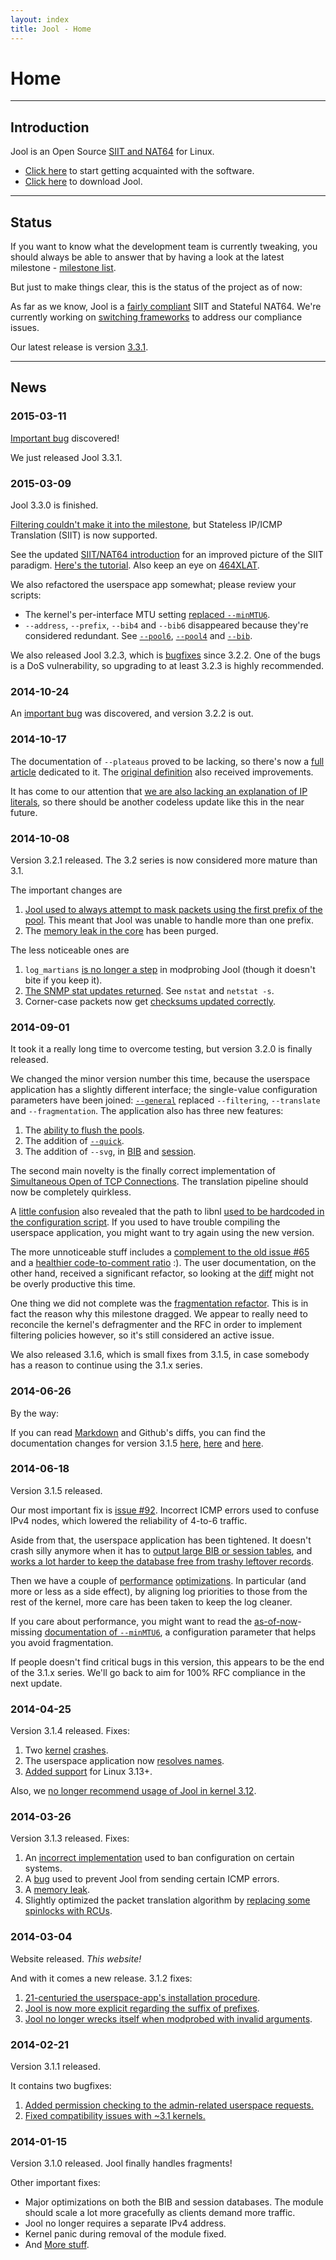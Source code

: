 ```yaml
---
layout: index
title: Jool - Home
---
```


# Home

-------------------

## Introduction

Jool is an Open Source [SIIT and NAT64](intro-nat64.html) for Linux.

* [Click here](doc-index.html) to start getting acquainted with the software.
* [Click here](download.html) to download Jool.

-------------------

## Status

If you want to know what the development team is currently tweaking, you should always be able to answer that by having a look at the latest milestone - <a href="https://github.com/NICMx/NAT64/milestones" target="_blank">milestone list</a>.

But just to make things clear, this is the status of the project as of now:

As far as we know, Jool is a [fairly compliant](intro-jool.html#compliance) SIIT and Stateful NAT64. We're currently working on [switching frameworks](https://github.com/NICMx/NAT64/issues/116#issuecomment-74343381) to address our compliance issues.

Our latest release is version <a href="https://github.com/NICMx/NAT64/issues?q=milestone%3A3.3.1" target="_blank">3.3.1</a>.

-------------------

## News

### 2015-03-11

[Important bug](https://github.com/NICMx/NAT64/issues/137) discovered!

We just released Jool 3.3.1.

### 2015-03-09

Jool 3.3.0 is finished.

[Filtering couldn't make it into the milestone](https://github.com/NICMx/NAT64/issues/41#issuecomment-76861510), but Stateless IP/ICMP Translation (SIIT) is now supported.

See the updated [SIIT/NAT64 introduction](intro-nat64.html) for an improved picture of the SIIT paradigm. [Here's the tutorial](mod-run-vanilla.html). Also keep an eye on [464XLAT](mod-run-464xlat.html).

We also refactored the userspace app somewhat; please review your scripts:

- The kernel's per-interface MTU setting [replaced `--minMTU6`](file:///home/aleiva/Desktop/NAT64/doc/usr/build/misc-mtu.html).
- `--address`, `--prefix`, `--bib4` and `--bib6` disappeared because they're considered redundant. See [`--pool6`](usr-flags-pool6.html), [`--pool4`](usr-flags-pool4.html) and [`--bib`](usr-flags-bib.html).

We also released Jool 3.2.3, which is [bugfixes](https://github.com/NICMx/NAT64/milestones/3.2.3) since 3.2.2. One of the bugs is a DoS vulnerability, so upgrading to at least 3.2.3 is highly recommended.

### 2014-10-24

An <a href="https://github.com/NICMx/NAT64/issues/112" target="_blank">important bug</a> was discovered, and version 3.2.2 is out.

### 2014-10-17

The documentation of `--plateaus` proved to be lacking, so there's now a [full article](usr-flags-plateaus.html) dedicated to it. The [original definition](usr-flags-global.html#mtu-plateaus) also received improvements.

It has come to our attention that <a href="https://github.com/NICMx/NAT64/issues/111" target="_blank">we are also lacking an explanation of IP literals</a>, so there should be another codeless update like this in the near future.

### 2014-10-08

Version 3.2.1 released. The 3.2 series is now considered more mature than 3.1.

The important changes are

1. <a href="https://github.com/NICMx/NAT64/issues/106" target="_blank">Jool used to always attempt to mask packets using the first prefix of the pool</a>. This meant that Jool was unable to handle more than one prefix.
2. The <a href="https://github.com/NICMx/NAT64/issues/109" target="_blank">memory leak in the core</a> has been purged.

The less noticeable ones are

1. `log_martians` <a href="https://github.com/NICMx/NAT64/issues/107" target="_blank">is no longer a step</a> in modprobing Jool (though it doesn't bite if you keep it).
2. <a href="https://github.com/NICMx/NAT64/issues/57" target="_blank">The SNMP stat updates returned</a>. See `nstat` and `netstat -s`.
3. Corner-case packets now get <a href="https://github.com/NICMx/NAT64/issues/108" target="_blank">checksums updated correctly</a>.

### 2014-09-01

It took it a really long time to overcome testing, but version 3.2.0 is finally released.

We changed the minor version number this time, because the userspace application has a slightly different interface; the single-value configuration parameters have been joined: [`--general`](usr-flags-global.html) replaced `--filtering`, `--translate` and `--fragmentation`. The application also has three new features:

1. The <a href="https://github.com/NICMx/NAT64/pull/97" target="_blank">ability to flush the pools</a>.
2. The addition of [`--quick`](usr-flags-quick.html).
3. The addition of `--svg`, in [BIB](usr-flags-bib.html#csv) and [session](usr-flags-session.html#csv).

The second main novelty is the finally correct implementation of <a href="https://github.com/NICMx/NAT64/issues/58" target="_blank">Simultaneous Open of TCP Connections</a>. The translation pipeline should now be completely quirkless.

A <a href="https://github.com/NICMx/NAT64/issues/103" target="_blank">little confusion</a> also revealed that the path to libnl <a href="https://github.com/NICMx/NAT64/commit/6455ffd898bae996ce3cab37b2fb6a3459ae096b" target="_blank">used to be hardcoded in the configuration script</a>. If you used to have trouble compiling the userspace application, you might want to try again using the new version.

The more unnoticeable stuff includes a <a href="https://github.com/NICMx/NAT64/issues/100" target="_blank">complement to the old issue #65</a> and a <a href="https://github.com/NICMx/NAT64/issues/56" target="_blank">healthier code-to-comment ratio</a> :). The user documentation, on the other hand, received a significant refactor, so looking at the <a href="https://github.com/NICMx/NAT64/commit/752ed2584534e6bf6bd481d7f4d4ababb6424efe" target="_blank">diff</a> might not be overly productive this time.

One thing we did not complete was the <a href="https://github.com/NICMx/NAT64/issues/104" target="_blank">fragmentation refactor</a>. This is in fact the reason why this milestone dragged. We appear to really need to reconcile the kernel's defragmenter and the RFC in order to implement filtering policies however, so it's still considered an active issue.

We also released 3.1.6, which is small fixes from 3.1.5, in case somebody has a reason to continue using the 3.1.x series.

### 2014-06-26

By the way:

If you can read <a href="https://help.github.com/articles/github-flavored-markdown" target="_blank">Markdown</a> and Github's diffs, you can find the documentation changes for version 3.1.5 <a href="https://github.com/NICMx/NAT64/commit/5295b05cf2c380055c3356d48ef56b74c0b828bb" target="_blank">here</a>, <a href="https://github.com/NICMx/NAT64/commit/2732f520b6616955fb81db778eab9da0f1db210c" target="_blank">here</a> and <a href="https://github.com/NICMx/NAT64/commit/54fc02dd5f5a22c44ac2d6be092306c34abd30ee" target="_blank">here</a>.

### 2014-06-18

Version 3.1.5 released.

Our most important fix is <a href="https://github.com/NICMx/NAT64/issues/92" target="__blank">issue #92</a>. Incorrect ICMP errors used to confuse IPv4 nodes, which lowered the reliability of 4-to-6 traffic.

Aside from that, the userspace application has been tightened. It doesn't crash silly anymore when it has to <a href="https://github.com/NICMx/NAT64/issues/88" target="__blank">output large BIB or session tables</a>, and <a href="https://github.com/NICMx/NAT64/issues/65" target="__blank">works a lot harder to keep the database free from trashy leftover records</a>.

Then we have a couple of <a href="https://github.com/NICMx/NAT64/issues/60" target="__blank">performance</a> <a href="https://github.com/NICMx/NAT64/issues/60" target="__blank">optimizations</a>. In particular (and more or less as a side effect), by aligning log priorities to those from the rest of the kernel, more care has been taken to keep the log cleaner.

If you care about performance, you might want to read the <a href="https://github.com/NICMx/NAT64/issues/91" target="__blank">as-of-now</a>-missing [documentation of `--minMTU6`](misc-mtu.html), a configuration parameter that helps you avoid fragmentation.

If people doesn't find critical bugs in this version, this appears to be the end of the 3.1.x series. We'll go back to aim for 100% RFC compliance in the next update.

### 2014-04-25

Version 3.1.4 released. Fixes:

1. Two <a href="https://github.com/NICMx/NAT64/issues/90" target="_blank">kernel</a> <a href="https://github.com/NICMx/NAT64/issues/84" target="_blank">crashes</a>.
2. The userspace application now <a href="https://github.com/NICMx/NAT64/issues/86" target="_blank">resolves names</a>.
3. <a href="https://github.com/NICMx/NAT64/issues/87" target="_blank">Added support</a> for Linux 3.13+.

Also, we <a href="https://github.com/NICMx/NAT64/issues/90" target="_blank">no longer recommend usage of Jool in kernel 3.12</a>.

### 2014-03-26

Version 3.1.3 released. Fixes:

1. An <a href="https://github.com/NICMx/NAT64/issues/81" target="_blank">incorrect implementation</a> used to ban configuration on certain systems.
2. A <a href="https://github.com/NICMx/NAT64/issues/79" target="_blank">bug</a> used to prevent Jool from sending certain ICMP errors.
3. A <a href="https://github.com/NICMx/NAT64/issues/83" target="_blank">memory leak</a>.
4. Slightly optimized the packet translation algorithm by <a href="https://github.com/NICMx/NAT64/issues/69" target="_blank">replacing some spinlocks with RCUs</a>.

### 2014-03-04

Website released. *This website!*

And with it comes a new release. 3.1.2 fixes:

1. <a href="https://github.com/NICMx/NAT64/issues/76" target="_blank">21-centuried the userspace-app's installation procedure</a>.
2. <a href="https://github.com/NICMx/NAT64/issues/77" target="_blank">Jool is now more explicit regarding the suffix of prefixes</a>.
3. <a href="https://github.com/NICMx/NAT64/issues/78" target="_blank">Jool no longer wrecks itself when modprobed with invalid arguments</a>.

### 2014-02-21

Version 3.1.1 released.

It contains two bugfixes:

1. <a href="https://github.com/NICMx/NAT64/issues/75" target="_blank">Added permission checking to the admin-related userspace requests.</a>
2. <a href="https://github.com/NICMx/NAT64/issues/72" target="_blank">Fixed compatibility issues with ~3.1 kernels.</a>

### 2014-01-15

Version 3.1.0 released. Jool finally handles fragments!

Other important fixes:

* Major optimizations on both the BIB and session databases. The module should scale a lot more gracefully as clients demand more traffic.
* Jool no longer requires a separate IPv4 address.
* Kernel panic during removal of the module fixed.
* And <a href="https://github.com/NICMx/NAT64/issues?milestone=11&state=closed" target="_blank">More stuff</a>.

